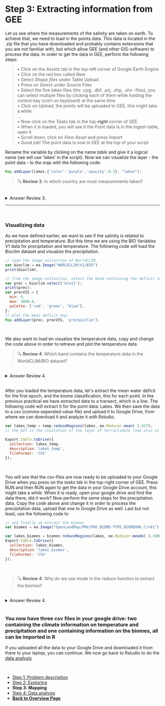 # Step 3: Extracting information from GEE

Let us see where the measurements of the salinity are taken on earth. To achieve that, we need to load in the points data. This data is located in the .zip file that you have downloaded and probably contains extensions that you are not familiar with, but which allow GEE (and other GIS-software) to process the data. In order to get the data in GEE, perform the following steps:

> • Click on the *Assets* tab in the top-left corner of Google Earth Engine <br />
> • Click on the red box called *New* <br />
> • Select *Shape files* under Table Upload <br />
> • Press on *Select* under Source Files <br />
> • Select the five *lakes* files (the .cpg, .dbf, .prj, .shp, .shx -files), you can select multiple files by clicking each of them while holding the control-key (cntrl on keyboard) at the same time <br />
> • Click on *Upload*, the points will be uploaded to GEE, this might take a while <br />
> ... <br />
> • Now click on the *Tasks* tab in the top-**right** corner of GEE <br />
> • When it is loaded, you will see it the Point data is in the ingest-table, open it <br />
> • Scroll down, click on *View Asset* and press *Import* <br />
> • Good job! The point data is now in GEE at the top of your script <br />

Rename the variable by clicking on the name *table* and give it a logical name (we will use 'lakes' in the script). Now we can visualize the layer - the point data - to the map with the following code: 

```javascript
Map.addLayer(lakes,{'color':'purple','opacity':0.5}, "lakes");
```

> 🔍 **Review 3**. In which country are most measurements taken?

<br />
<details>
<summary>Answer Review 3.</summary>
Most of the data is located within the United States of America.
</details>

***

<br />

### Visualizing data

As we have defined earlier, we want to see if the salinity is related to precipitation and temperature. But this time we are using the BIO Variables V1 data for precipitation and temperature. The following code will load the Bioclim dataset and visualize the precipitation.

```javascript
// load the image collection of WorldCLIM
var bioclim = ee.Image("WORLDCLIM/V1/BIO")
print(bioclim);

// from the image collection, select the band containing the deficit information.
var prec = bioclim.select('bio12');
print(prec); 
var precVIS = {
  min: 0,
  max: 3000.0,
  palette: ['red', 'green', "blue"],
};
// plot the mean deficit map:
Map.addLayer(prec, precVIS, 'precbioclim');
```

<br />

We also want to load en visualize the temperature data, copy and change the code above in order to retrieve and plot the temperature data.

> 🔍 **Review 4**. Which band contains the temperature data in the WorldCLIM/BIO dataset?

<br />
<details>
<summary>Answer Review 4.</summary>
Search for the WorldCLIM/bio dataset in GEE and click on bands. We want to use the annual temperature. Make sure you don't forget to check the scale.
</details>

<br />

After you loaded the temperature data, let's extract the mean water deficit for the first epoch, and the biome classification, this for each point. In the previous practical we have extracted data to a transect, which is a line. The following code will extract it for the point data: Lakes. We then save the data to a csv (comma-seperated value file) and upload it to Google Drive, from where we can download it and analyze it with Rstudio.

```javascript
var lakes_temp = temp.reduceRegions(lakes, ee.Reducer.mean( ),927);
// the 927 is the resolution of the layer of terraclimate (see also in the catalogue)

Export.table.toDrive({
  collection: lakes_temp,
  description:'lakes_temp',
  fileFormat: 'CSV'
}); 
```

<br />

You will see that the csv-files are now ready to be uploaded to your Google Drive when you press on the *tasks* tab in the top-right corner of GEE. Press RUN and then RUN again to get the data in your Google Drive account, this might take a while. When it is ready, open your google drive and find the data there, did it work?
Now perform the same steps for the precipitation data. Copy the code above and change it in order to process the precipitation data, upload that one to Google Drive as well. Last but not least, use the following code to 

```javascript
// and finally we extract the biomes
var biomes = ee.Image("OpenLandMap/PNV/PNV_BIOME-TYPE_BIOME00K_C/v01")

var lakes_biomes = biomes.reduceRegions(lakes, ee.Reducer.meode( ),1000); // why mode here?
Export.table.toDrive({
  collection: lakes_biomes,
  description:'lakes_biomes',
  fileFormat: 'CSV'
});
```

<br />

> 🔍 **Review 4**. Why do we use mode in the reduce function to extract the biomes?

<br />
<details>
<summary>Answer Review 4.</summary>
Because the biome map consists of classes (for every pixel only 1) and do not represent a continuous scale such as temperature or precipitation.
</details>

<br />

### You now have three csv files in your google drive: two containing the climate information on temperature and precipitation and one containing information on the biomes, all can be imported in R

If you uploaded all the data to your Google Drive and downloaded it from there to your laptop, you can continue. We now go back to Rstudio to do the [data analysis](Analysis.html)

<br />


<nav>
  <ul>
    <li><a href="intro.html">Step 1: Problem description</a></li>
    <li><a href="API.html">Step 2: Exploring</a></li>
    <li><strong>Step 3: Mapping</strong></li>
    <li><a href="Analysis.html">Step 4: Data analysis</a></li>
    <li><a href="../"><b>Back to Overview Page</b></a></li>
  </ul>
</nav>
